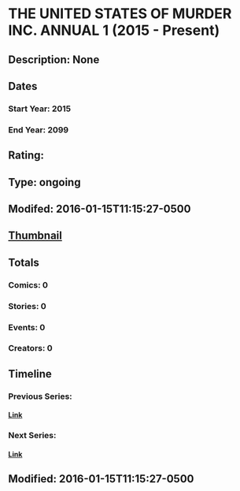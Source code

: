 # THE UNITED STATES OF MURDER INC. ANNUAL 1 (2015 - Present)
## Description: None
## Dates
### Start Year: 2015
### End Year: 2099
## Rating: 
## Type: ongoing
## Modifed: 2016-01-15T11:15:27-0500
## [Thumbnail](http://i.annihil.us/u/prod/marvel/i/mg/b/40/image_not_available.jpg)
## Totals
### Comics: 0
### Stories: 0
### Events: 0
### Creators: 0
## Timeline
### Previous Series: 
#### [Link]()
### Next Series: 
#### [Link]()
## Modified: 2016-01-15T11:15:27-0500